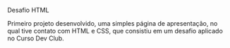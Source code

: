 Desafio HTML

Primeiro projeto desenvolvido, uma simples página de apresentação, no qual tive contato com HTML e CSS, que consistiu em um desafio aplicado no Curso Dev Club.
